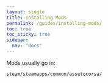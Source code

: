 ```yaml
---
layout: single
title: Installing Mods
permalink: /guides/installing-mods/
toc: true
toc_sticky: true
sidebar:
  nav: "docs"
---
```


Mods usually go in:

```txt
steam/steamapps/common/assetocorsa/
```

<!-- NEEDS WRITING -->
